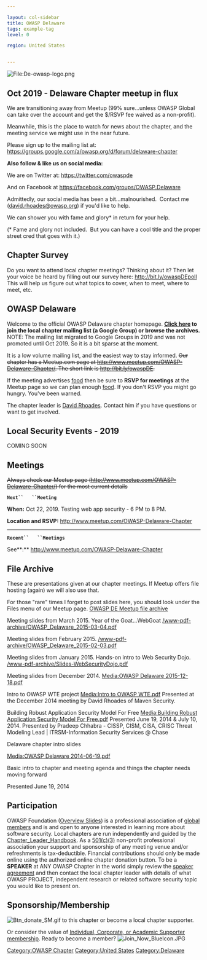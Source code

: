 ```yaml
---

layout: col-sidebar
title: OWASP Delaware
tags: example-tag
level: 0

region: United States


---
```

![<File:De-owasp-logo.png>](De-owasp-logo.png "File:De-owasp-logo.png")

## Oct 2019 - Delaware Chapter meetup in flux

We are transitioning away from Meetup (99% sure...unless OWASP Global
can take over the account and get the $/RSVP fee waived as a
non-profit).

Meanwhile, this is the place to watch for news about the chapter, and
the meeting service we might use in the near future.

Please sign up to the mailing list at:
<https://groups.google.com/a/owasp.org/d/forum/delaware-chapter>

**Also follow & like us on social media:**

We are on Twitter at: https://twitter.com/owaspde

And on Facebook at https://facebook.com/groups/OWASP.Delaware

Admittedly, our social media has been a bit...malnourished.  Contact me
(<david.rhoades@owasp.org>) if you'd like to help.  

We can shower you with fame and glory\* in return for your help.

(\* Fame and glory not included.  But you can have a cool title and the
proper street cred that goes with it.)

## Chapter Survey

Do you want to attend local chapter meetings? Thinking about it? Then
let your voice be heard by filling out our survey here:
<http://bit.ly/owaspDEpoll>
This will help us figure out what topics to cover, when to meet, where
to meet, etc.

## OWASP Delaware

Welcome to the official OWASP Delaware chapter homepage.
<b>[Click
here](https://groups.google.com/a/owasp.org/d/forum/delaware-chapter) to
join the local chapter mailing list (a Google Group) or browse the
archives. </b>
NOTE: The mailing list migrated to Google Groups in 2019 and was not
promoted until Oct 2019. So it is a bit sparse at the moment.

It is a low volume mailing list, and the easiest way to stay informed.
<s> Our chapter has a Meetup.com page at
<http://www.meetup.com/OWASP-Delaware-Chapter/>.
The short link is <http://bit.ly/owaspDE>.
</s>

If the meeting advertises <u>food</u> then be sure to **RSVP for
meetings** at the Meetup page so we can plan enough
[food](food ).
If you don't RSVP you might go hungry. You've been warned.


The chapter leader is [David Rhoades](mailto:David.Rhoades@owasp.org).
Contact him if you have questions or want to get involved.

## Local Security Events - 2019

COMING SOON

## Meetings


<s>Always check our Meetup page
(http://www.meetup.com/OWASP-Delaware-Chapter/) for the most current
details
</s>

**`Next``   ``Meeting`**

**When:** Oct 22, 2019. Testing web app security - 6 PM to 8 PM.

**Location and RSVP:** <http://www.meetup.com/OWASP-Delaware-Chapter>

-----

**`Recent``   ``Meetings`**

See**:** <http://www.meetup.com/OWASP-Delaware-Chapter>

## File Archive

These are presentations given at our chapter meetings. If Meetup offers
file hosting (again) we will also use that.


For those "rare" times I forget to post slides here, you should look
under the Files menu of our Meetup page.
[OWASP DE Meetup file
archive](http://www.meetup.com/OWASP-Delaware-Chapter/files/)

Meeting slides from March 2015. Year of the Goat...WebGoat
[/www-pdf-archive/OWASP_Delaware_2015-03-04.pdf](/www-pdf-archive/OWASP_Delaware_2015-03-04.pdf )

Meeting slides from February 2015.
[/www-pdf-archive/OWASP_Delaware_2015-02-03.pdf](/www-pdf-archive/OWASP_Delaware_2015-02-03.pdf )

Meeting slides from January 2015. Hands-on intro to Web Security Dojo.
[/www-pdf-archive/Slides-WebSecurityDojo.pdf](/www-pdf-archive/Slides-WebSecurityDojo.pdf )

Meeting slides from December 2014. [Media:OWASP Delaware
2015-12-18.pdf](/www-pdf-archive/OWASP_Delaware_2015-12-18.pdf )


Intro to OWASP WTE project [Media:Intro to OWASP
WTE.pdf](/www-pdf-archive/Intro_to_OWASP_WTE.pdf )
Presented at the December 2014 meeting by David Rhoades of Maven
Security.



Building Robust Application Security Model For Free
[Media:Building Robust Application Security Model For
Free.pdf](/www-pdf-archive/Building_Robust_Application_Security_Model_For_Free.pdf )
Presented June 19, 2014 & July 10, 2014.
Presented by Pradeep Chhabra - CISSP, CISM, CISA, CRISC Threat Modeling
Lead | ITRSM-Information Security Services @ Chase

Delaware chapter intro slides

[Media:OWASP Delaware
2014-06-19.pdf](/www-pdf-archive/OWASP_Delaware_2014-06-19.pdf )

Basic intro to chapter and meeting agenda and things the chapter needs
moving forward

Presented June 19, 2014

## Participation

OWASP Foundation ([Overview
Slides](https://docs.google.com/a/owasp.org/presentation/d/1ZgY25F0F7QgScMlB1X7LAa70LtyJql8XqcYdR4suPUo/edit#slide=id.p))
is a professional association of [global members](Membership )
and is and open to anyone interested in learning more about software
security. Local chapters are run independently and guided by the
[Chapter_Leader_Handbook](Chapter_Leader_Handbook ). As a
[501(c)(3)](About_OWASP ) non-profit professional association
your support and sponsorship of any meeting venue and/or refreshments is
tax-deductible. Financial contributions should only be made online using
the authorized online chapter donation button. To be a <b>SPEAKER</b> at
ANY OWASP Chapter in the world simply review the [speaker
agreement](Speaker_Agreement ) and then contact the local
chapter leader with details of what OWASP PROJECT, independent research
or related software security topic you would like to present on.

## Sponsorship/Membership

![Btn_donate_SM.gif](Btn_donate_SM.gif "Btn_donate_SM.gif") to this
chapter or become a local chapter supporter.

Or consider the value of [Individual, Corporate, or Academic Supporter
membership](Membership ). Ready to become a member?
![Join_Now_BlueIcon.JPG](Join_Now_BlueIcon.JPG
"Join_Now_BlueIcon.JPG")

[Category:OWASP Chapter](Category:OWASP_Chapter )
[Category:United States](Category:United_States )
[Category:Delaware](Category:Delaware )
